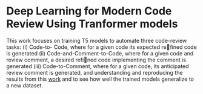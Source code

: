 # Deep Learning for Modern Code Review Using Tranformer models

This work focuses on training T5 models to automate three code-review tasks:
(i) Code-to- Code, where for a given code its expected refined code is generated 
(ii) Code-and-Comment-to-Code, where for a given code and review comment, a desired refined code implementing the comment is generated
(iii) Code-to-Comment, where for a given code, its anticipated review comment is generated,
and understanding and reproducing the results from this [work](https://github.com/RosaliaTufano/code_review_automation) and to see how well the trained models generalize to a new dataset.


